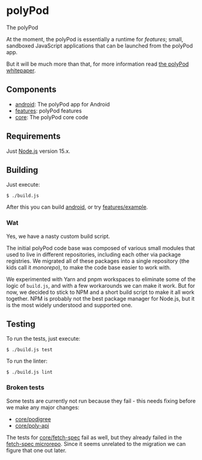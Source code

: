 # polyPod

The polyPod

At the moment, the polyPod is essentially a runtime for _features_; small,
sandboxed JavaScript applications that can be launched from the polyPod app.

But it will be much more than that, for more information read [the polyPod
whitepaper].

## Components

- [android](android): The polyPod app for Android
- [features](features): polyPod features
- [core](core): The polyPod core code

## Requirements

Just [Node.js](https://nodejs.org/) version 15.x.

## Building

Just execute:

    $ ./build.js

After this you can build [android](android), or try
[features/example](features/example).

### Wat

Yes, we have a nasty custom build script.

The initial polyPod code base was composed of various small modules that used to
live in different repositories, including each other via package registries. We
migrated all of these packages into a single repository (the kids call it
_monorepo_), to make the code base easier to work with.

We experimented with Yarn and pnpm workspaces to eliminate some of the logic of
`build.js`, and with a few workarounds we can make it work. But for now, we
decided to stick to NPM and a short build script to make it all work together.
NPM is probably not the best package manager for Node.js, but it is the most
widely understood and supported one.

## Testing

To run the tests, just execute:

    $ ./build.js test

To run the linter:

    $ ./build.js lint

### Broken tests

Some tests are currently not run because they fail - this needs fixing before we
make any major changes:

- [core/podigree](core/podigree)
- [core/poly-api](core/poly-api)

The tests for [core/fetch-spec](core/fetch-spec) fail as well, but they already
failed in the [fetch-spec microrepo](https://github.com/polypoly-eu/fetch-spec).
Since it seems unrelated to the migration we can figure that one out later.

[the polyPod whitepaper]: https://polypoly.coop/static/polypoly_Whitepaper_polyPod.pdf
[node-polyfills issue]: https://github.com/ionic-team/rollup-plugin-node-polyfills/issues/17
